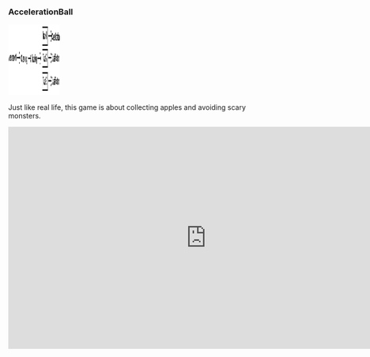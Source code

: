 ### AccelerationBall

<a href="/images/pipeline.png" download>
  <img src="/images/pipeline.png" alt="bleble" width="104" height="142">
</a>

Just like real life, this game is about collecting apples and avoiding scary monsters.

<!-- <iframe width="560" height="315" src="https://www.youtube.com/embed/nfvFV9y5Ji0" frameborder="0" allow="autoplay; encrypted-media" allowfullscreen></iframe> -->
<iframe width="800" height="450" src="https://www.youtube.com/embed/nfvFV9y5Ji0" frameborder="0" allow="autoplay; encrypted-media" allowfullscreen></iframe>



